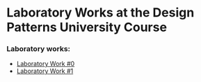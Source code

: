 # Laboratory Works at the Design Patterns University Course

### Laboratory works:
* [Laboratory Work #0](https://github.com/yaeby/design-patterns-labs/blob/lab-0/inventory-management-system/README.md)
* [Laboratory Work #1](https://github.com/yaeby/design-patterns-labs/blob/lab-1/README.md)